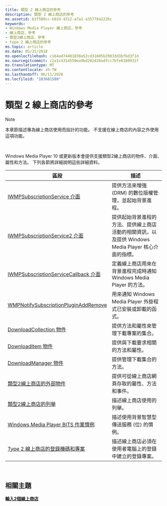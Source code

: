 ```yaml
---
title: 類型 2 線上商店的參考
description: 類型 2 線上商店的參考
ms.assetid: b3f580cc-b02d-4312-a7a1-a35778a222bc
keywords:
- Windows Media Player 線上商店，參考
- 線上商店、參考
- 類型2線上商店，參考
- type 2 線上商店的參考
ms.topic: article
ms.date: 05/31/2018
ms.openlocfilehash: c164ad74481030a52cd31605b29833d3bfbd3f1d
ms.sourcegitcommit: c2a1c4314550ea9bd202d28adfcc7bfe6180932f
ms.translationtype: MT
ms.contentlocale: zh-TW
ms.lasthandoff: 06/11/2020
ms.locfileid: "103681580"
---
```

# <a name="reference-for-type-2-online-stores"></a>類型 2 線上商店的參考

> [!Note]  
> 本章節描述專為線上商店使用而設計的功能。 不支援在線上商店的內容之外使用這項功能。

 

Windows Media Player 10 或更新版本會提供支援類型2線上商店的物件、介面、屬性和方法。 下列各節將詳細說明這些詳細資料。



| 區段                                                                                                        | 描述                                                                                                                                                                 |
|----------------------------------------------------------------------------------------------------------------|-----------------------------------------------------------------------------------------------------------------------------------------------------------------------------|
| [IWMPSubscriptionService 介面](/previous-versions/windows/desktop/api/subscriptionservices/nn-subscriptionservices-iwmpsubscriptionservice)                                               | 提供方法來增強 (DRM) 的數位版權管理，並起始背景進程。                                                                              |
| [IWMPSubscriptionService2 介面](/previous-versions/windows/desktop/api/subscriptionservices/nn-subscriptionservices-iwmpsubscriptionservice2)                                             | 提供起始背景進程的方法、提供線上商店活動的相關資訊，以及提供 Windows Media Player 核心介面的指標。 |
| [IWMPSubscriptionServiceCallback 介面](/previous-versions/windows/desktop/api/subscriptionservices/nn-subscriptionservices-iwmpsubscriptionservicecallback)                               | 定義線上商店用來在背景進程完成時通知 Windows Media Player 的方法。                                                              |
| [WMPNotifySubscriptionPluginAddRemove](/previous-versions/windows/desktop/api/contentpartner/nf-contentpartner-wmpnotifysubscriptionpluginaddremove)                               | 用來通知 Windows Media Player 外掛程式已安裝或卸載的函式。                                                                            |
| [DownloadCollection 物件](downloadcollection-object.md)                                                     | 提供方法和屬性來管理下載專案的集合。                                                                                                    |
| [DownloadItem 物件](downloaditem-object.md)                                                                 | 提供與下載要求相關的方法和屬性。                                                                                                              |
| [DownloadManager 物件](downloadmanager-object.md)                                                           | 提供管理下載集合的方法。                                                                                                                            |
| [類型2線上商店的外部物件](external-object-for-type-2-online-stores.md)                       | 提供可從線上商店網頁存取的屬性、方法和事件。                                                                                           |
| [類型2線上商店的列舉](enumerations-for-type-2-online-stores.md)                             | 描述線上商店使用的列舉。                                                                                                                               |
| [Windows Media Player BITS 作業慣例](windows-media-player-bits-job-convention.md)                       | 描述使用背景智慧型傳送服務 (位) 的慣例。                                                                                        |
| [Type 2 線上商店的登錄機碼和專案](registry-keys-and-entries-for-a-type-2-online-store.md) | 描述線上商店必須在使用者電腦上的登錄中建立的登錄專案。                                                                         |



 

## <a name="related-topics"></a>相關主題

<dl> <dt>

[**輸入2個線上商店**](type-2-online-stores.md)
</dt> </dl>

 

 




